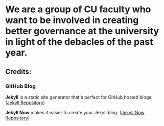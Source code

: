 # We are a group of CU faculty who want to be involved in creating better governance at the university in light of the debacles of the past year.

## Credits:

### GitHub Blog

**Jekyll** is a static site generator that's perfect for GitHub hosted blogs. ([Jekyll Repository](https://github.com/jekyll/jekyll))

**Jekyll Now** makes it easier to create your Jekyll blog. ([Jekyll Now Repository](https://github.com/barryclark/jekyll-now))
